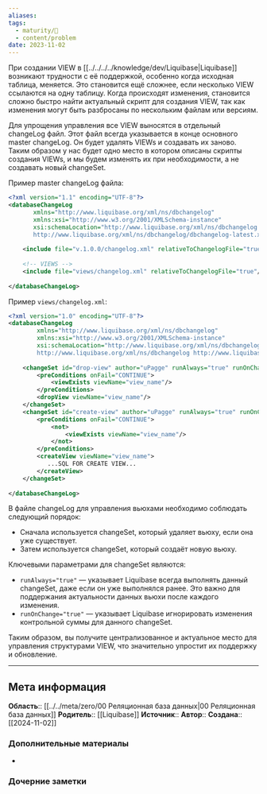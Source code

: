 ```yaml
---
aliases: 
tags:
  - maturity/🌱
  - content/problem
date: 2023-11-02
---
```

При создании VIEW в [[../../../../knowledge/dev/Liquibase|Liquibase]] возникают трудности с её поддержкой, особенно когда исходная таблица, меняется. Это становится ещё сложнее, если несколько VIEW ссылаются на одну таблицу. Когда происходят изменения, становится сложно быстро найти актуальный скрипт для создания VIEW, так как изменения могут быть разбросаны по нескольким файлам или версиям.

Для упрощения управления все VIEW выносятся в отдельный changeLog файл. Этот файл всегда указывается в конце основного master changeLog. Он будет удалять VIEWs и создавать их заново. Таким образом у нас будет одно место в котором описаны скрипты создания VIEWs, и мы будем изменять их при необходимости, а не создавать новый changeSet.

Пример master changeLog файла:
```xml
<?xml version="1.1" encoding="UTF-8"?>  
<databaseChangeLog  
       xmlns="http://www.liquibase.org/xml/ns/dbchangelog"  
       xmlns:xsi="http://www.w3.org/2001/XMLSchema-instance"  
       xsi:schemaLocation="http://www.liquibase.org/xml/ns/dbchangelog  
       http://www.liquibase.org/xml/ns/dbchangelog/dbchangelog-latest.xsd">  
  
    <include file="v.1.0.0/changelog.xml" relativeToChangelogFile="true"/>  
    
    <!-- VIEWS -->  
    <include file="views/changelog.xml" relativeToChangelogFile="true"/>  
  
</databaseChangeLog>
```

Пример `views/changelog.xml`:

```xml
<?xml version="1.0" encoding="UTF-8"?>  
<databaseChangeLog  
        xmlns="http://www.liquibase.org/xml/ns/dbchangelog"  
        xmlns:xsi="http://www.w3.org/2001/XMLSchema-instance"  
        xsi:schemaLocation="http://www.liquibase.org/xml/ns/dbchangelog http://www.liquibase.org/xml/ns/dbchangelog/dbchangelog-latest.xsd  
        http://www.liquibase.org/xml/ns/dbchangelog http://www.liquibase.org/xml/ns/dbchangelog/dbchangelog-latest.xsd">  
  
    <changeSet id="drop-view" author="uPagge" runAlways="true" runOnChange="true">  
        <preConditions onFail="CONTINUE">  
            <viewExists viewName="view_name"/>  
        </preConditions>        
        <dropView viewName="view_name"/>  
    </changeSet>  
    <changeSet id="create-view" author="uPagge" runAlways="true" runOnChange="true">  
        <preConditions onFail="CONTINUE">  
            <not>                
	            <viewExists viewName="view_name"/>  
            </not>        
        </preConditions>        
        <createView viewName="view_name">  
           ...SQL FOR CREATE VIEW...   
        </createView>  
    </changeSet>
    
</databaseChangeLog>
```

В файле changeLog для управления вьюхами необходимо соблюдать следующий порядок:
- Сначала используется changeSet, который удаляет вьюху, если она уже существует.
- Затем используется changeSet, который создаёт новую вьюху.

Ключевыми параметрами для changeSet являются:
- `runAlways="true"` — указывает Liquibase всегда выполнять данный changeSet, даже если он уже выполнялся ранее. Это важно для поддержания актуальности данных вьюхи после каждого изменения.
- `runOnChange="true"` — указывает Liquibase игнорировать изменения контрольной суммы для данного changeSet.

Таким образом, вы получите централизованное и актуальное место для управления структурами VIEW, что значительно упростит их поддержку и обновление.
***
## Мета информация
**Область**:: [[../../meta/zero/00 Реляционная база данных|00 Реляционная база данных]]
**Родитель**:: [[Liquibase]]
**Источник**:: 
**Автор**:: 
**Создана**:: [[2024-11-02]]
### Дополнительные материалы
- 
### Дочерние заметки
<!-- QueryToSerialize: LIST FROM [[]] WHERE contains(Родитель, this.file.link) or contains(parents, this.file.link) -->
